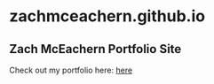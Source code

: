 # zachmceachern.github.io
## Zach McEachern Portfolio Site

Check out my portfolio here: [here](https://zachmceachern.github.io/)
